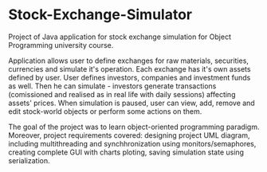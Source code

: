 # Stock-Exchange-Simulator
Project of Java application for stock exchange simulation for Object Programming university course.

Application allows user to define exchanges for raw materials, securities, currencies and simulate it's operation. Each exchange has it's own assets defined by user. User defines investors, companies and investment funds as well. Then he can simulate - investors generate transactions (comissioned and realised as in real life with daily sessions) affecting assets' prices. When simulation is paused, user can view, add, remove and edit stock-world objects or perform some actions on them.

The goal of the project was to learn object-oriented programming paradigm.
Moreover, project requirements covered: designing project UML diagram, including multithreading and synchhronization using monitors/semaphores, creating complete GUI with charts ploting, saving simulation state using serialization.
